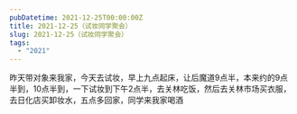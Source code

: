 ```yaml
---
pubDatetime: 2021-12-25T00:00:00Z
title: 2021-12-25（试妆同学聚会）
slug: 2021-12-25（试妆同学聚会）
tags:
  - "2021"
---
```


昨天带对象来我家，今天去试妆，早上九点起床，让后魔道9点半，本来约的9点半到，10点半到，一下试妆到下午2点半，去关林吃饭，然后去关林市场买衣服，去日化店买卸妆水，五点多回家，同学来我家喝酒
